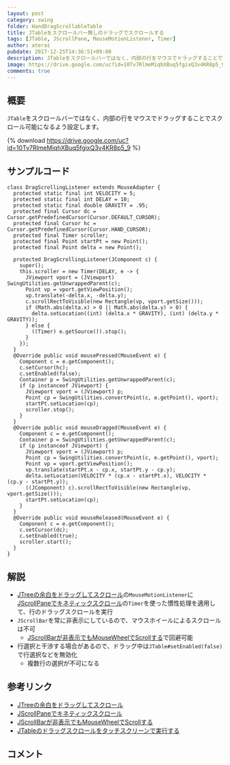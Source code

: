 ```yaml
---
layout: post
category: swing
folder: HandDragScrollableTable
title: JTableをスクロールバー無しのドラッグでスクロールする
tags: [JTable, JScrollPane, MouseMotionListener, Timer]
author: aterai
pubdate: 2017-12-25T14:36:51+09:00
description: JTableをスクロールバーではなく、内部の行をマウスでドラッグすることでスクロール可能になるよう設定します。
image: https://drive.google.com/uc?id=10Tv7RlmeMiqhXBuq5fgixQ3v4KR8p5_9
comments: true
---
```

## 概要
`JTable`をスクロールバーではなく、内部の行をマウスでドラッグすることでスクロール可能になるよう設定します。

{% download https://drive.google.com/uc?id=10Tv7RlmeMiqhXBuq5fgixQ3v4KR8p5_9 %}

## サンプルコード
<pre class="prettyprint"><code>class DragScrollingListener extends MouseAdapter {
  protected static final int VELOCITY = 5;
  protected static final int DELAY = 10;
  protected static final double GRAVITY = .95;
  protected final Cursor dc = Cursor.getPredefinedCursor(Cursor.DEFAULT_CURSOR);
  protected final Cursor hc = Cursor.getPredefinedCursor(Cursor.HAND_CURSOR);
  protected final Timer scroller;
  protected final Point startPt = new Point();
  protected final Point delta = new Point();

  protected DragScrollingListener(JComponent c) {
    super();
    this.scroller = new Timer(DELAY, e -&gt; {
      JViewport vport = (JViewport) SwingUtilities.getUnwrappedParent(c);
      Point vp = vport.getViewPosition();
      vp.translate(-delta.x, -delta.y);
      c.scrollRectToVisible(new Rectangle(vp, vport.getSize()));
      if (Math.abs(delta.x) &gt; 0 || Math.abs(delta.y) &gt; 0) {
        delta.setLocation((int) (delta.x * GRAVITY), (int) (delta.y * GRAVITY));
      } else {
        ((Timer) e.getSource()).stop();
      }
    });
  }
  @Override public void mousePressed(MouseEvent e) {
    Component c = e.getComponent();
    c.setCursor(hc);
    c.setEnabled(false);
    Container p = SwingUtilities.getUnwrappedParent(c);
    if (p instanceof JViewport) {
      JViewport vport = (JViewport) p;
      Point cp = SwingUtilities.convertPoint(c, e.getPoint(), vport);
      startPt.setLocation(cp);
      scroller.stop();
    }
  }
  @Override public void mouseDragged(MouseEvent e) {
    Component c = e.getComponent();
    Container p = SwingUtilities.getUnwrappedParent(c);
    if (p instanceof JViewport) {
      JViewport vport = (JViewport) p;
      Point cp = SwingUtilities.convertPoint(c, e.getPoint(), vport);
      Point vp = vport.getViewPosition();
      vp.translate(startPt.x - cp.x, startPt.y - cp.y);
      delta.setLocation(VELOCITY * (cp.x - startPt.x), VELOCITY * (cp.y - startPt.y));
      ((JComponent) c).scrollRectToVisible(new Rectangle(vp, vport.getSize()));
      startPt.setLocation(cp);
    }
  }
  @Override public void mouseReleased(MouseEvent e) {
    Component c = e.getComponent();
    c.setCursor(dc);
    c.setEnabled(true);
    scroller.start();
  }
}
</code></pre>

## 解説
- [JTreeの余白をドラッグしてスクロール](https://ateraimemo.com/Swing/TreeDragScroll.html)の`MouseMotionListener`に[JScrollPaneでキネティックスクロール](https://ateraimemo.com/Swing/KineticScrolling.html)の`Timer`を使った慣性処理を適用して、行のドラッグスクロールを実行
- `JScrollBar`を常に非表示にしているので、マウスホイールによるスクロールは不可
    - [JScrollBarが非表示でもMouseWheelでScrollする](https://ateraimemo.com/Swing/MouseWheelScroll.html)で回避可能
- 行選択と干渉する場合があるので、ドラッグ中は`JTable#setEnabled(false)`で行選択などを無効化
    - 複数行の選択が不可になる

<!-- dummy comment line for breaking list -->

## 参考リンク
- [JTreeの余白をドラッグしてスクロール](https://ateraimemo.com/Swing/TreeDragScroll.html)
- [JScrollPaneでキネティックスクロール](https://ateraimemo.com/Swing/KineticScrolling.html)
- [JScrollBarが非表示でもMouseWheelでScrollする](https://ateraimemo.com/Swing/MouseWheelScroll.html)
- [JTableのドラッグスクロールをタッチスクリーンで実行する](https://ateraimemo.com/Swing/TableScrollOnTouchScreen.html)

<!-- dummy comment line for breaking list -->

## コメント
